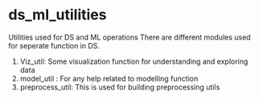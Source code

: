 # ds_ml_utilities
Utilities used for DS and ML operations
There are different modules used for seperate function in DS.
1. Viz_util: Some visualization function for understanding and exploring data
2. model_util : For any help related to modelling function
3. preprocess_util: This is used for building preprocessing utils
